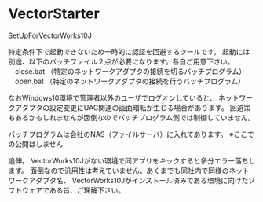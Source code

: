 # VectorStarter
SetUpForVectorWorks10J

特定条件下で起動できないため一時的に認証を回避するツールです。
起動には別途、以下のバッチファイル２点が必要になります。各自ご用意下さい。
　close.bat  （特定のネットワークアダプタの接続を切るバッチプログラム）
　open.bat   （特定のネットワークアダプタの接続を行うバッチプログラム）
 
 なおWindows10環境で管理者以外のユーザでログオンしていると、
 ネットワークアダプタの設定変更にUAC関連の画面暗転が生じる場合があります。
 回避策もあるかもしれませんが面倒なのでバッチプログラム側では制御していません。
 
 バッチプログラムは会社のNAS（ファイルサーバ）に入れてあります。
 ※ここでの公開はしません
 

追伸。
 VectorWorks10Jがない環境で同アプリをキックすると多分エラー落ちします。
 面倒なので汎用性は考えていません。あくまでも同社内で同様のネットワークアダプタ名、
 VectorWorks10Jがインストール済みである環境に向けたソフトウェアである旨、ご理解下さい。
 
